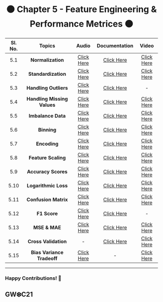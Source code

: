 <div align = 'center'>
  <h1> 🟠 Chapter 5 - Feature Engineering & Performance Metrices 🟠 </h1>
  </div>


| Sl. No. | Topics | Audio | Documentation | Video |
| :-: | :-: | :-: | :-: | :-: |
| 5.1 | **Normalization** | [Click Here](https://github.com/girlscript/winter-of-contributing/blob/Machine_Learning/Machine_Learning/Feature_Engineering_and_Performance_Metrices/ML_5_1_Normalization_(A).md) | [Click Here](https://github.com/girlscript/winter-of-contributing/blob/Machine_Learning/Machine_Learning/Feature_Engineering_and_Performance_Metrices/ML_5_1_Normalization_(D).md) | [Click Here](https://github.com/girlscript/winter-of-contributing/blob/Machine_Learning/Machine_Learning/Feature_Engineering_and_Performance_Metrices/ML_5_1_Normalization_(V).md) |
| 5.2 | **Standardization** | [Click Here](https://github.com/girlscript/winter-of-contributing/blob/Machine_Learning/Machine_Learning/Feature_Engineering_and_Performance_Metrices/ML_5_2_Standardization_(A).md) | [Click Here](https://github.com/girlscript/winter-of-contributing/blob/Machine_Learning/Machine_Learning/Feature_Engineering_and_Performance_Metrices/ML_5_2_Standardization_(D).ipynb) | [Click Here](https://github.com/girlscript/winter-of-contributing/blob/Machine_Learning/Machine_Learning/Feature_Engineering_and_Performance_Metrices/ML_5_2_Standardization_(V).md) |
| 5.3 | **Handling Outliers** | [Click Here](https://github.com/girlscript/winter-of-contributing/blob/Machine_Learning/Machine_Learning/Feature_Engineering_and_Performance_Metrices/ML_5_3_Handling_Outliers_(A).md) | [Click Here](https://github.com/girlscript/winter-of-contributing/blob/Machine_Learning/Machine_Learning/Feature_Engineering_and_Performance_Metrices/ML_5_3%20_Handling%20Outliers%20(D).ipynb) | - |
| 5.4 | **Handling Missing Values** | [Click Here](https://github.com/girlscript/winter-of-contributing/blob/Machine_Learning/Machine_Learning/Feature_Engineering_and_Performance_Metrices/ML_5_4_Handling_Missing_Values_(A).md) | [Click Here](https://github.com/girlscript/winter-of-contributing/blob/Machine_Learning/Machine_Learning/Feature_Engineering_and_Performance_Metrices/ML_5_4_Handling_Missing_Values_(D).ipynb) | [Click Here](https://github.com/girlscript/winter-of-contributing/blob/Machine_Learning/Machine_Learning/Feature_Engineering_and_Performance_Metrices/ML_5_4_Handling_Missing_Values_(V).md) |
| 5.5 | **Imbalance Data** | [Click Here](https://github.com/girlscript/winter-of-contributing/blob/Machine_Learning/Machine_Learning/Feature_Engineering_and_Performance_Metrices/ML_5_5_Imbalance%20Data_(A).md) | [Click Here](https://github.com/girlscript/winter-of-contributing/blob/Machine_Learning/Machine_Learning/Feature_Engineering_and_Performance_Metrices/ML_5_5_Imbalance_Data_(D).ipynb) | [Click Here](https://github.com/girlscript/winter-of-contributing/blob/Machine_Learning/Machine_Learning/Feature_Engineering_and_Performance_Metrices/ML_5_5_Imbalance_Data_(V).md) |
| 5.6 | **Binning** | [Click Here](https://github.com/girlscript/winter-of-contributing/blob/Machine_Learning/Machine_Learning/Feature_Engineering_and_Performance_Metrices/ML_5_6_Binning_(A).md) | [Click Here](https://github.com/girlscript/winter-of-contributing/blob/Machine_Learning/Machine_Learning/Feature_Engineering_and_Performance_Metrices/ML_5_6_Binning_(D).ipynb) | [Click Here](https://github.com/girlscript/winter-of-contributing/blob/Machine_Learning/Machine_Learning/Feature_Engineering_and_Performance_Metrices/ML_5_6_Binning_(V).md) |
| 5.7 | **Encoding** | [Click Here](https://github.com/girlscript/winter-of-contributing/blob/Machine_Learning/Machine_Learning/Feature_Engineering_and_Performance_Metrices/ML_5_7_Encoding_(A).md) | [Click Here](https://github.com/girlscript/winter-of-contributing/blob/Machine_Learning/Machine_Learning/Feature_Engineering_and_Performance_Metrices/ML_5_7_Encoding_(D).ipynb) | [Click Here](https://github.com/girlscript/winter-of-contributing/blob/Machine_Learning/Machine_Learning/Feature_Engineering_and_Performance_Metrices/ML_5_7_Encoding_(V).md) |
| 5.8 | **Feature Scaling** | [Click Here](https://github.com/girlscript/winter-of-contributing/blob/Machine_Learning/Machine_Learning/Feature_Engineering_and_Performance_Metrices/ML_5_8_Feature_Scaling_(A).md) | [Click Here](https://github.com/girlscript/winter-of-contributing/blob/Machine_Learning/Machine_Learning/Feature_Engineering_and_Performance_Metrices/ML%20_5_8_%20Feature%20Scaling%20(D).ipynb) | [Click Here](https://github.com/girlscript/winter-of-contributing/blob/Machine_Learning/Machine_Learning/Feature_Engineering_and_Performance_Metrices/ML_5_8_Feature_Scaling_(V).md) |
| 5.9 | **Accuracy Scores** | [Click Here](https://github.com/girlscript/winter-of-contributing/blob/Machine_Learning/Machine_Learning/Feature_Engineering_and_Performance_Metrices/ML_5_9_Accuracy_Scores_(A).md) | [Click Here](https://github.com/girlscript/winter-of-contributing/blob/Machine_Learning/Machine_Learning/Feature_Engineering_and_Performance_Metrices/ML_5_9_Accuracy_Scores_(D).ipynb) | [Click Here](https://github.com/girlscript/winter-of-contributing/blob/Machine_Learning/Machine_Learning/Feature_Engineering_and_Performance_Metrices/ML_5_9_Accuracy_Scores_(V)%20.md) |
| 5.10 | **Logarithmic Loss** | [Click Here](https://github.com/girlscript/winter-of-contributing/blob/Machine_Learning/Machine_Learning/Feature_Engineering_and_Performance_Metrices/ML_5_10_Logarithmic%20Loss_(A).md) | [Click Here](https://github.com/girlscript/winter-of-contributing/blob/Machine_Learning/Machine_Learning/Feature_Engineering_and_Performance_Metrices/ML_5_10_Logarithmic%20Loss_(D).md) | [Click Here](https://github.com/girlscript/winter-of-contributing/blob/Machine_Learning/Machine_Learning/Feature_Engineering_and_Performance_Metrices/ML_5_10_Logarithmic_Loss_(V).md) |
| 5.11 | **Confusion Matrix** | [Click Here](https://github.com/girlscript/winter-of-contributing/blob/Machine_Learning/Machine_Learning/Feature_Engineering_and_Performance_Metrices/ML_5_11_Confusion_Matrix_(A).md) | [Click Here](https://github.com/girlscript/winter-of-contributing/blob/Machine_Learning/Machine_Learning/Feature_Engineering_and_Performance_Metrices/ML_5_11_Confusion_Matrix_(D).ipynb) | [Click Here](https://github.com/girlscript/winter-of-contributing/blob/Machine_Learning/Machine_Learning/Feature_Engineering_and_Performance_Metrices/ML_5_11_Confusion_Matrix_(V).md) |
| 5.12 | **F1 Score** | [Click Here](https://github.com/girlscript/winter-of-contributing/blob/Machine_Learning/Machine_Learning/Feature_Engineering_and_Performance_Metrices/ML_5_12_F1_Score_(A).md) | [Click Here](https://github.com/girlscript/winter-of-contributing/blob/Machine_Learning/Machine_Learning/Feature_Engineering_and_Performance_Metrices/ML_5_12_F1_Score_(D).ipynb) | - |
| 5.13 | **MSE & MAE** | [Click Here](https://github.com/girlscript/winter-of-contributing/blob/Machine_Learning/Machine_Learning/Feature_Engineering_and_Performance_Metrices/ML_5_13_MSE_%26_MAE_(A).md) | [Click Here](https://github.com/girlscript/winter-of-contributing/blob/Machine_Learning/Machine_Learning/Feature_Engineering_and_Performance_Metrices/ML_5_13_MSE_%26_MAE_(D).ipynb) | [Click Here](https://github.com/girlscript/winter-of-contributing/blob/Machine_Learning/Machine_Learning/Feature_Engineering_and_Performance_Metrices/ML_5_13_MSE_%26_MAE_(V).md) |
| 5.14 | **Cross Validation** | - | [Click Here](https://github.com/girlscript/winter-of-contributing/blob/Machine_Learning/Machine_Learning/Feature_Engineering_and_Performance_Metrices/ML%205_14%20_%20Cross%20Validation%20(D).ipynb) | [Click Here](https://github.com/girlscript/winter-of-contributing/blob/Machine_Learning/Machine_Learning/Feature_Engineering_and_Performance_Metrices/ML_5_14_Cross_Validation_(V).md) |
| 5.15 | **Bias Variance Tradeoff** | [Click Here](https://github.com/girlscript/winter-of-contributing/blob/Machine_Learning/Machine_Learning/Feature_Engineering_and_Performance_Metrices/ML_5_15_Bias_Variance_Tradeoff_(A).md) | - | [Click Here](https://github.com/girlscript/winter-of-contributing/blob/Machine_Learning/Machine_Learning/Feature_Engineering_and_Performance_Metrices/ML_5_15_Bias_Variance_Tradeoff%20_(V).md) |


*************************************************************

### Happy Contributions! 🚀
## GW:snowflake:C21
